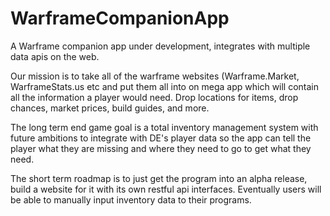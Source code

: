 # WarframeCompanionApp
A Warframe companion app under development, integrates with multiple data apis on the web.

Our mission is to take all of the warframe websites (Warframe.Market, WarframeStats.us etc and put them all into on mega app which will contain all the information a player would need. Drop locations for items, drop chances, market prices, build guides, and more.

The long term end game goal is a total inventory management system with future ambitions to integrate with DE's player data so the app can tell the player what they are missing and where they need to go to get what they need.

The short term roadmap is to just get the program into an alpha release, build a website for it with its own restful api interfaces. Eventually users will be able to manually input inventory data to their programs.

